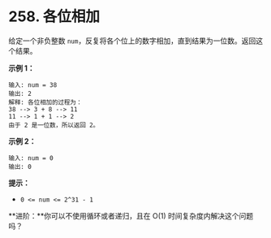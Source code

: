 # 258. 各位相加

给定一个非负整数 `num`，反复将各个位上的数字相加，直到结果为一位数。返回这个结果。

**示例 1：**

```()
输入: num = 38
输出: 2 
解释: 各位相加的过程为：
38 --> 3 + 8 --> 11
11 --> 1 + 1 --> 2
由于 2 是一位数，所以返回 2。
```

**示例 2：**

```()
输入: num = 0
输出: 0
```

**提示：**

- `0 <= num <= 2^31 - 1`

**进阶：**你可以不使用循环或者递归，且在 O(1) 时间复杂度内解决这个问题吗？
